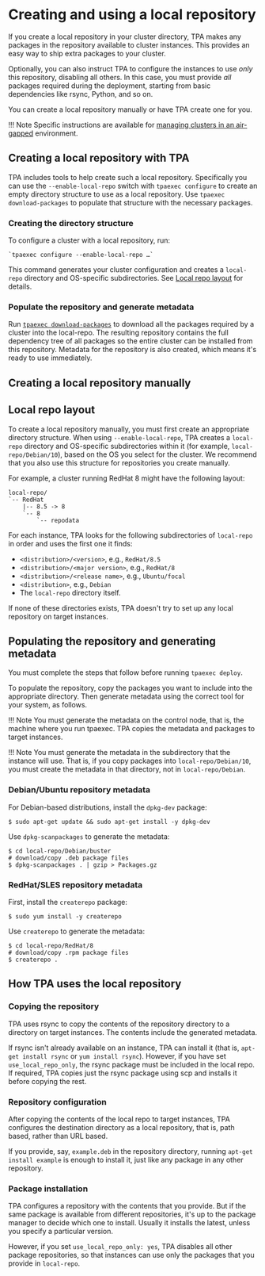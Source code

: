 # Creating and using a local repository

If you create a local repository in your cluster directory, TPA
makes any packages in the repository available to cluster instances.
This provides an easy way to ship extra packages to your cluster.

Optionally, you can also instruct TPA to configure the instances to
use _only_ this repository, disabling all others. In this case, you
must provide _all_ packages required during the deployment, starting
from basic dependencies like rsync, Python, and so on.

You can create a local repository manually or have TPA create one for
you.

!!! Note
    Specific instructions are available for [managing clusters in an
    air-gapped](air-gapped.md) environment.

## Creating a local repository with TPA

TPA includes tools to help create such a local repository. Specifically
you can use the `--enable-local-repo` switch with `tpaexec configure` to
create an empty directory structure to use as a local repository.
Use `tpaexec download-packages` to populate that structure with the
necessary packages.

### Creating the directory structure

To configure a cluster with a local repository, run:

    `tpaexec configure --enable-local-repo …`

This command generates your cluster configuration and creates a `local-repo`
directory and OS-specific subdirectories. See [Local repo layout](#local-repo-layout)
for details.

### Populate the repository and generate metadata

Run [`tpaexec download-packages`](tpaexec-download-packages.md) to
download all the packages required by a cluster into the local-repo.
The resulting repository contains the full dependency tree of all
packages so the entire cluster can be installed from this repository.
Metadata for the repository is also created, which means
it's ready to use immediately.

## Creating a local repository manually

## Local repo layout

To create a local repository manually, you must first create an
appropriate directory structure. When using `--enable-local-repo`,
TPA creates a `local-repo` directory and OS-specific
subdirectories within it (for example, `local-repo/Debian/10`), based on the OS
you select for the cluster. We recommend that you also use this structure
for repositories you create manually.

For example, a cluster running RedHat 8 might have the following layout:

```text
local-repo/
`-- RedHat
    |-- 8.5 -> 8
    `-- 8
        `-- repodata
```

For each instance, TPA looks for the following subdirectories of
`local-repo` in order and uses the first one it finds:

* `<distribution>/<version>`, e.g., `RedHat/8.5`
* `<distribution>/<major version>`, e.g., `RedHat/8`
* `<distribution>/<release name>`, e.g., `Ubuntu/focal`
* `<distribution>`, e.g., `Debian`
* The `local-repo` directory itself.

If none of these directories exists, TPA doesn't try to
set up any local repository on target instances.

## Populating the repository and generating metadata

You must complete the steps that follow before running
`tpaexec deploy`.

To populate the repository, copy the packages you want to include into
the appropriate directory. Then generate metadata using the correct
tool for your system, as follows.

!!! Note
    You must generate the metadata on the control node, that is, the machine
    where you run tpaexec. TPA copies the metadata and packages to
    target instances.

!!! Note
    You must generate the metadata in the subdirectory that the instance
    will use. That is, if you copy packages into `local-repo/Debian/10`, you
    must create the metadata in that directory, not in `local-repo/Debian`.

### Debian/Ubuntu repository metadata

For Debian-based distributions, install the `dpkg-dev` package:

```shell
$ sudo apt-get update && sudo apt-get install -y dpkg-dev
```

Use `dpkg-scanpackages` to generate the metadata:

```shell
$ cd local-repo/Debian/buster
# download/copy .deb package files
$ dpkg-scanpackages . | gzip > Packages.gz
```

### RedHat/SLES repository metadata

First, install the `createrepo` package:

```shell
$ sudo yum install -y createrepo
```

Use `createrepo` to generate the metadata:

```shell
$ cd local-repo/RedHat/8
# download/copy .rpm package files
$ createrepo .
```

## How TPA uses the local repository

### Copying the repository

TPA uses rsync to copy the contents of the repository directory
to a directory on target instances. The contents include the generated metadata.

If rsync isn't already available on an instance, TPA can install it
(that is, `apt-get install rsync` or `yum install rsync`). However, if you
have set `use_local_repo_only`, the rsync package must be included in
the local repo. If required, TPA copies just the rsync package
using scp and installs it before copying the rest.

### Repository configuration

After copying the contents of the local repo to target instances,
TPA configures the destination directory as a local repository,
that is, path based, rather than URL based.

If you provide, say, `example.deb` in the repository
directory, running `apt-get install example` is enough to install it,
just like any package in any other repository.

### Package installation

TPA configures a repository with the contents that you provide. But
if the same package is available from different repositories, it's up
to the package manager to decide which one to install. Usually it installs the
latest, unless you specify a particular version.

However, if you set `use_local_repo_only: yes`, TPA disables
all other package repositories, so that instances can use only the
packages that you provide in `local-repo`.
